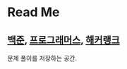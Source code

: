 # Read Me

## [백준](https://www.acmicpc.net/), [프로그래머스](https://programmers.co.kr/), [해커랭크](https://www.hackerrank.com/)

문제 풀이를 저장하는 공간.
